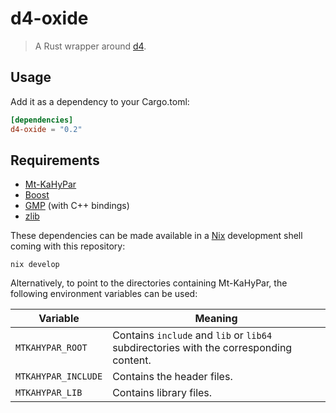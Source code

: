 # d4-oxide

> A Rust wrapper around [d4][d4].

## Usage

Add it as a dependency to your Cargo.toml:

```toml
[dependencies]
d4-oxide = "0.2"
```

## Requirements

- [Mt-KaHyPar][mtkahypar]
- [Boost][boost]
- [GMP][gmp] (with C++ bindings)
- [zlib][zlib]

These dependencies can be made available in a [Nix][nix] development shell coming with this repository:

```
nix develop
```

Alternatively, to point to the directories containing Mt-KaHyPar, the following environment variables can be used:

| Variable                | Meaning                                                                                |
|-------------------------|----------------------------------------------------------------------------------------|
| `MTKAHYPAR_ROOT`        | Contains `include` and `lib` or `lib64` subdirectories with the corresponding content. |
| `MTKAHYPAR_INCLUDE` | Contains the header files.                                                             |
| `MTKAHYPAR_LIB`     | Contains library files.                                                                |

[d4]: https://github.com/crillab/d4v2
[mtkahypar]: https://github.com/kahypar/mt-kahypar
[boost]: https://boost.org
[gmp]: https://gmplib.org
[zlib]: https://zlib.net
[nix]: https://nixos.org
